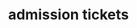 ---
layout: smileys&emotion
title: admission tickets
emoji: admission_tickets
permalink: 🎟.html
image: assets/img/3moji/admission_tickets.png
---